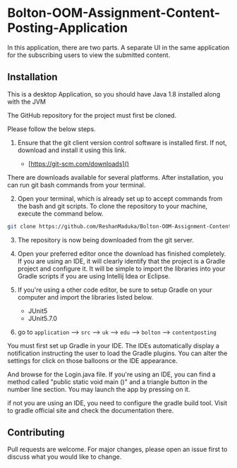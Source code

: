 # Bolton-OOM-Assignment-Content-Posting-Application

In this application, there are two parts. A separate UI in the same application for the subscribing users to view the submitted content.

## Installation

This is a desktop Application, so you should have Java 1.8 installed along with the JVM

The GitHub repository for the project must first be cloned.

Please follow the below steps.

1) Ensure that the git client version control software is installed first.
If not, download and install it using this link.

      * [https://git-scm.com/downloads]()

There are downloads available for several platforms.
    After installation, you can run git bash commands from your terminal.

2) Open your terminal, which is already set up to accept commands from the bash and git scripts. To clone the repository to your machine, execute the command below.

```bash
git clone https://github.com/ReshanMaduka/Bolton-OOM-Assignment-Content-Posting-Application-.git
```

3) The repository is now being downloaded from the git server.

4) Open your preferred editor once the download has finished completely. If you are using an IDE, it will clearly identify that the project is a Gradle project and configure it. It will be simple to import the libraries into your Gradle scripts if you are using Intellij Idea or Eclipse.

5) If you're using a other code editor, be sure to setup Gradle on your computer and import the libraries listed below.
   
    * JUnit5
    * JUnit5.7.0

6) go to `application` --> `src` --> `uk` --> `edu` --> `bolton` --> `contentposting`

You must first set up Gradle in your IDE. The IDEs automatically display a notification instructing the user to load the Gradle plugins. You can alter the settings for click on those balloons or the IDE appearance.

And browse for the Login.java file. If you're using an IDE, you can find a method called "public static void main ()" and a triangle button in the number line section. You may launch the app by pressing on it.

if not you are using an IDE, you need to configure the gradle build tool. Visit to gradle official site and check the documentation there.

## Contributing
Pull requests are welcome. For major changes, please open an issue first to discuss what you would like to change.


